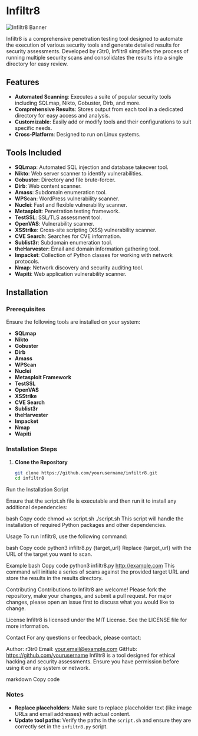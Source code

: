 # Infiltr8

![Infiltr8 Banner](https://via.placeholder.com/800x200.png?text=Infiltr8) <!-- Replace with actual banner image URL -->

Infiltr8 is a comprehensive penetration testing tool designed to automate the execution of various security tools and generate detailed results for security assessments. Developed by r3tr0, Infiltr8 simplifies the process of running multiple security scans and consolidates the results into a single directory for easy review.

## Features

- **Automated Scanning**: Executes a suite of popular security tools including SQLmap, Nikto, Gobuster, Dirb, and more.
- **Comprehensive Results**: Stores output from each tool in a dedicated directory for easy access and analysis.
- **Customizable**: Easily add or modify tools and their configurations to suit specific needs.
- **Cross-Platform**: Designed to run on Linux systems.

## Tools Included

- **SQLmap**: Automated SQL injection and database takeover tool.
- **Nikto**: Web server scanner to identify vulnerabilities.
- **Gobuster**: Directory and file brute-forcer.
- **Dirb**: Web content scanner.
- **Amass**: Subdomain enumeration tool.
- **WPScan**: WordPress vulnerability scanner.
- **Nuclei**: Fast and flexible vulnerability scanner.
- **Metasploit**: Penetration testing framework.
- **TestSSL**: SSL/TLS assessment tool.
- **OpenVAS**: Vulnerability scanner.
- **XSStrike**: Cross-site scripting (XSS) vulnerability scanner.
- **CVE Search**: Searches for CVE information.
- **Sublist3r**: Subdomain enumeration tool.
- **theHarvester**: Email and domain information gathering tool.
- **Impacket**: Collection of Python classes for working with network protocols.
- **Nmap**: Network discovery and security auditing tool.
- **Wapiti**: Web application vulnerability scanner.

## Installation

### Prerequisites

Ensure the following tools are installed on your system:

- **SQLmap**
- **Nikto**
- **Gobuster**
- **Dirb**
- **Amass**
- **WPScan**
- **Nuclei**
- **Metasploit Framework**
- **TestSSL**
- **OpenVAS**
- **XSStrike**
- **CVE Search**
- **Sublist3r**
- **theHarvester**
- **Impacket**
- **Nmap**
- **Wapiti**

### Installation Steps

1. **Clone the Repository**

   ```bash
   git clone https://github.com/yourusername/infiltr8.git
   cd infiltr8
Run the Installation Script

Ensure that the script.sh file is executable and then run it to install any additional dependencies:

bash
Copy code
chmod +x script.sh
./script.sh
This script will handle the installation of required Python packages and other dependencies.

Usage
To run Infiltr8, use the following command:

bash
Copy code
python3 infiltr8.py {target_url}
Replace {target_url} with the URL of the target you want to scan.

Example
bash
Copy code
python3 infiltr8.py http://example.com
This command will initiate a series of scans against the provided target URL and store the results in the results directory.

Contributing
Contributions to Infiltr8 are welcome! Please fork the repository, make your changes, and submit a pull request. For major changes, please open an issue first to discuss what you would like to change.

License
Infiltr8 is licensed under the MIT License. See the LICENSE file for more information.

Contact
For any questions or feedback, please contact:

Author: r3tr0
Email: your.email@example.com
GitHub: https://github.com/yourusername
Infiltr8 is a tool designed for ethical hacking and security assessments. Ensure you have permission before using it on any system or network.

markdown
Copy code

### Notes
- **Replace placeholders**: Make sure to replace placeholder text (like image URLs and email addresses) with actual content.
- **Update tool paths**: Verify the paths in the `script.sh` and ensure they are correctly set in the `infiltr8.py` script.
